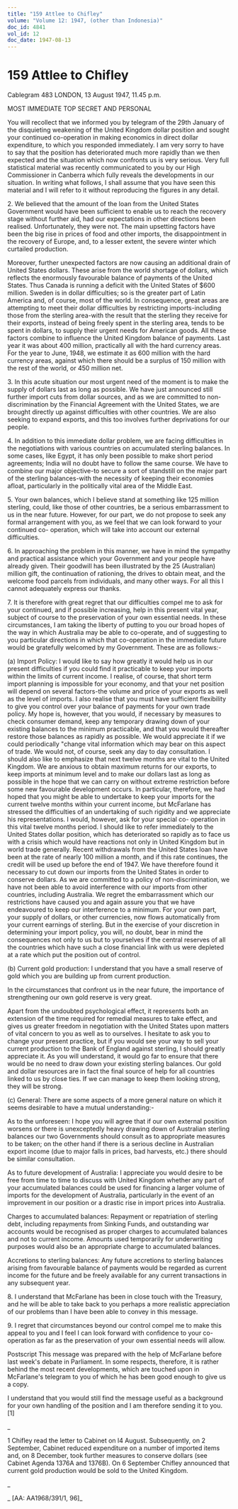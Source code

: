 ```yaml
---
title: "159 Attlee to Chifley"
volume: "Volume 12: 1947, (other than Indonesia)"
doc_id: 4841
vol_id: 12
doc_date: 1947-08-13
---
```


# 159 Attlee to Chifley

Cablegram 483 LONDON, 13 August 1947, 11.45 p.m.

MOST IMMEDIATE TOP SECRET AND PERSONAL

You will recollect that we informed you by telegram of the 29th January of the disquieting weakening of the United Kingdom dollar position and sought your continued co-operation in making economics in direct dollar expenditure, to which you responded immediately. I am very sorry to have to say that the position has deteriorated much more rapidly than we then expected and the situation which now confronts us is very serious. Very full statistical material was recently communicated to you by our High Commissioner in Canberra which fully reveals the developments in our situation. In writing what follows, I shall assume that you have seen this material and I will refer to it without reproducing the figures in any detail.

2\. We believed that the amount of the loan from the United States Government would have been sufficient to enable us to reach the recovery stage without further aid, had our expectations in other directions been realised. Unfortunately, they were not. The main upsetting factors have been the big rise in prices of food and other imports, the disappointment in the recovery of Europe, and, to a lesser extent, the severe winter which curtailed production.

Moreover, further unexpected factors are now causing an additional drain of United States dollars. These arise from the world shortage of dollars, which reflects the enormously favourable balance of payments of the United States. Thus Canada is running a deficit with the United States of $600 million. Sweden is in dollar difficulties; so is the greater part of Latin America and, of course, most of the world. In consequence, great areas are attempting to meet their dollar difficulties by restricting imports-including those from the sterling area-with the result that the sterling they receive for their exports, instead of being freely spent in the sterling area, tends to be spent in dollars, to supply their urgent needs for American goods. All these factors combine to influence the United Kingdom balance of payments. Last year it was about 400 million, practically all with the hard currency areas. For the year to June, 1948, we estimate it as 600 million with the hard currency areas, against which there should be a surplus of 150 million with the rest of the world, or 450 million net.

3\. In this acute situation our most urgent need of the moment is to make the supply of dollars last as long as possible. We have just announced still further import cuts from dollar sources, and as we are committed to non-discrimination by the Financial Agreement with the United States, we are brought directly up against difficulties with other countries. We are also seeking to expand exports, and this too involves further deprivations for our people.

4\. In addition to this immediate dollar problem, we are facing difficulties in the negotiations with various countries on accumulated sterling balances. In some cases, like Egypt, it has only been possible to make short period agreements; India will no doubt have to follow the same course. We have to combine our major objective-to secure a sort of standstill on the major part of the sterling balances-with the necessity of keeping their economies afloat, particularly in the politically vital area of the Middle East.

5\. Your own balances, which I believe stand at something like 125 million sterling, could, like those of other countries, be a serious embarrassment to us in the near future. However, for our part, we do not propose to seek any formal arrangement with you, as we feel that we can look forward to your continued co- operation, which will take into account our external difficulties.

6\. In approaching the problem in this manner, we have in mind the sympathy and practical assistance which your Government and your people have already given. Their goodwill has been illustrated by the 25 (Australian) million gift, the continuation of rationing, the drives to obtain meat, and the welcome food parcels from individuals, and many other ways. For all this I cannot adequately express our thanks.

7\. It is therefore with great regret that our difficulties compel me to ask for your continued, and if possible increasing, help in this present vital year, subject of course to the preservation of your own essential needs. In these circumstances, I am taking the liberty of putting to you our broad hopes of the way in which Australia may be able to co-operate, and of suggesting to you particular directions in which that co-operation in the immediate future would be gratefully welcomed by my Government. These are as follows:-

(a) Import Policy: I would like to say how greatly it would help us in our present difficulties if you could find it practicable to keep your imports within the limits of current income. I realise, of course, that short term import planning is impossible for your economy, and that your net position will depend on several factors-the volume and price of your exports as well as the level of imports. I also realise that you must have sufficient flexibility to give you control over your balance of payments for your own trade policy. My hope is, however, that you would, if necessary by measures to check consumer demand, keep any temporary drawing down of your existing balances to the minimum practicable, and that you would thereafter restore those balances as rapidly as possible. We would appreciate it if we could periodically "change vital information which may bear on this aspect of trade. We would not, of course, seek any day to day consultation. I should also like to emphasize that next twelve months are vital to the United Kingdom. We are anxious to obtain maximum returns for our exports, to keep imports at minimum level and to make our dollars last as long as possible in the hope that we can carry on without extreme restriction before some new favourable development occurs. In particular, therefore, we had hoped that you might be able to undertake to keep your imports for the current twelve months within your current income, but McFarlane has stressed the difficulties of an undertaking of such rigidity and we appreciate his representations. I would, however, ask for your special co- operation in this vital twelve months period. I should like to refer immediately to the United States dollar position, which has deteriorated so rapidly as to face us with a crisis which would have reactions not only in United Kingdom but in world trade generally. Recent withdrawals from the United States loan have been at the rate of nearly 100 million a month, and if this rate continues, the credit will be used up before the end of 1947. We have therefore found it necessary to cut down our imports from the United States in order to conserve dollars. As we are committed to a policy of non-discrimination, we have not been able to avoid interference with our imports from other countries, including Australia. We regret the embarrassment which our restrictions have caused you and again assure you that we have endeavoured to keep our interference to a minimum. For your own part, your supply of dollars, or other currencies, now flows automatically from your current earnings of sterling. But in the exercise of your discretion in determining your import policy, you will, no doubt, bear in mind the consequences not only to us but to yourselves if the central reserves of all the countries which have such a close financial link with us were depleted at a rate which put the position out of control.

(b) Current gold production: I understand that you have a small reserve of gold which you are building up from current production.

In the circumstances that confront us in the near future, the importance of strengthening our own gold reserve is very great.

Apart from the undoubted psychological effect, it represents both an extension of the time required for remedial measures to take effect, and gives us greater freedom in negotiation with the United States upon matters of vital concern to you as well as to ourselves. I hesitate to ask you to change your present practice, but if you would see your way to sell your current production to the Bank of England against sterling, I should greatly appreciate it. As you will understand, it would go far to ensure that there would be no need to draw down your existing sterling balances. Our gold and dollar resources are in fact the final source of help for all countries linked to us by close ties. If we can manage to keep them looking strong, they will be strong.

(c) General: There are some aspects of a more general nature on which it seems desirable to have a mutual understanding:-

As to the unforeseen: I hope you will agree that if our own external position worsens or there is unexceptedly heavy drawing down of Australian sterling balances our two Governments should consult as to appropriate measures to be taken; on the other hand if there is a serious decline in Australian export income (due to major falls in prices, bad harvests, etc.) there should be similar consultation.

As to future development of Australia: I appreciate you would desire to be free from time to time to discuss with United Kingdom whether any part of your accumulated balances could be used for financing a larger volume of imports for the development of Australia, particularly in the event of an improvement in our position or a drastic rise in import prices into Australia.

Charges to accumulated balances: Repayment or repatriation of sterling debt, including repayments from Sinking Funds, and outstanding war accounts would be recognised as proper charges to accumulated balances and not to current income. Amounts used temporarily for underwriting purposes would also be an appropriate charge to accumulated balances.

Accretions to sterling balances: Any future accretions to sterling balances arising from favourable balance of payments would be regarded as current income for the future and be freely available for any current transactions in any subsequent year.

8\. I understand that McFarlane has been in close touch with the Treasury, and he will be able to take back to you perhaps a more realistic appreciation of our problems than I have been able to convey in this message.

9\. I regret that circumstances beyond our control compel me to make this appeal to you and I feel I can look forward with confidence to your co-operation as far as the preservation of your own essential needs will allow.

Postscript This message was prepared with the help of McFarlane before last week's debate in Parliament. In some respects, therefore, it is rather behind the most recent developments, which are touched upon in McFarlane's telegram to you of which he has been good enough to give us a copy.

I understand that you would still find the message useful as a background for your own handling of the position and I am therefore sending it to you. [1]

_

1 Chifley read the letter to Cabinet on l4 August. Subsequently, on 2 September, Cabinet reduced expenditure on a number of imported items and, on 8 December, took further measures to conserve dollars (see Cabinet Agenda 1376A and 1376B). On 6 September Chifley announced that current gold production would be sold to the United Kingdom.

_

_ [AA: AA1968/391/1, 96]_

